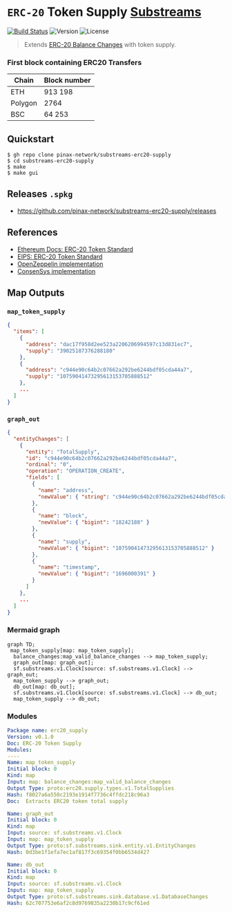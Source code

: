 # `ERC-20` Token Supply [Substreams](https://substreams.streamingfast.io)

[![Build Status](https://github.com/pinax-network/substreams-erc20-supply/actions/workflows/test.yml/badge.svg)](https://github.com/pinax-network/substreams-erc20-supply/actions/workflows/test.yml)
![Version](https://img.shields.io/github/v/release/pinax-network/substreams-erc20-supply)
![License](https://img.shields.io/github/license/pinax-network/substreams-erc20-supply)

> Extends [ERC-20 Balance Changes](https://github.com/streamingfast/substreams-erc20-balance-changes) with token supply.

### First block containing ERC20 Transfers

| Chain   | Block number |
| ------- | ------------ |
| ETH     | 913 198      |
| Polygon | 2764         |
| BSC     | 64 253       |

## Quickstart

```
$ gh repo clone pinax-network/substreams-erc20-supply
$ cd substreams-erc20-supply
$ make
$ make gui
```

## Releases `.spkg`

- https://github.com/pinax-network/substreams-erc20-supply/releases

## References

- [Ethereum Docs: ERC-20 Token Standard](https://ethereum.org/en/developers/docs/standards/tokens/erc-20/)
- [EIPS: ERC-20 Token Standard ](https://eips.ethereum.org/EIPS/eip-20)
- [OpenZeppelin implementation](https://github.com/OpenZeppelin/openzeppelin-contracts/blob/9b3710465583284b8c4c5d2245749246bb2e0094/contracts/token/ERC20/ERC20.sol)
- [ConsenSys implementation](https://github.com/ConsenSys/Tokens/blob/fdf687c69d998266a95f15216b1955a4965a0a6d/contracts/eip20/EIP20.sol)

## Map Outputs

### `map_token_supply`

```json
{
  "items": [
    {
      "address": "dac17f958d2ee523a2206206994597c13d831ec7",
      "supply": "39025187376288180"
    },
    {
      "address": "c944e90c64b2c07662a292be6244bdf05cda44a7",
      "supply": "10759041473295613153705888512"
    },
    ...
  ]
}
```

### `graph_out`

```json
{
  "entityChanges": [
    {
      "entity": "TotalSupply",
      "id": "c944e90c64b2c07662a292be6244bdf05cda44a7",
      "ordinal": "0",
      "operation": "OPERATION_CREATE",
      "fields": [
        {
          "name": "address",
          "newValue": { "string": "c944e90c64b2c07662a292be6244bdf05cda44a7" }
        },
        {
          "name": "block",
          "newValue": { "bigint": "18242188" }
        },
        {
          "name": "supply",
          "newValue": { "bigint": "10759041473295613153705888512" }
        },
        {
          "name": "timestamp",
          "newValue": { "bigint": "1696000391" }
        }
      ]
    },
    ...
  ]
}
```

### Mermaid graph

```mermaid
graph TD;
 map_token_supply[map: map_token_supply];
  balance_changes:map_valid_balance_changes --> map_token_supply;
  graph_out[map: graph_out];
  sf.substreams.v1.Clock[source: sf.substreams.v1.Clock] --> graph_out;
  map_token_supply --> graph_out;
  db_out[map: db_out];
  sf.substreams.v1.Clock[source: sf.substreams.v1.Clock] --> db_out;
  map_token_supply --> db_out;
```

### Modules

```yaml
Package name: erc20_supply
Version: v0.1.0
Doc: ERC-20 Token Supply
Modules:
----
Name: map_token_supply
Initial block: 0
Kind: map
Input: map: balance_changes:map_valid_balance_changes
Output Type: proto:erc20.supply.types.v1.TotalSupplies
Hash: f8027a6a550c2193e1914f7736c4ffdc218c96a3
Doc:  Extracts ERC20 token total supply

Name: graph_out
Initial block: 0
Kind: map
Input: source: sf.substreams.v1.Clock
Input: map: map_token_supply
Output Type: proto:sf.substreams.sink.entity.v1.EntityChanges
Hash: 0d3be1f1efa7ec1af817f3c69354f0bb6534d427

Name: db_out
Initial block: 0
Kind: map
Input: source: sf.substreams.v1.Clock
Input: map: map_token_supply
Output Type: proto:sf.substreams.sink.database.v1.DatabaseChanges
Hash: 62c707753e6af2c8d9769835a2230b17c9cf61ed
```
